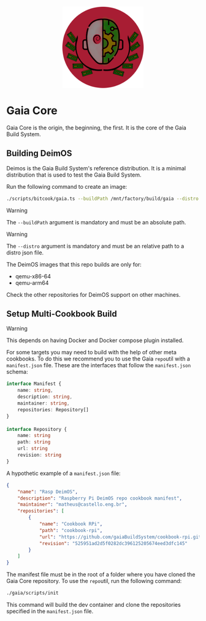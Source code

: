 <p align="center">
    <img
        src="https://github.com/gaiaBuildSystem/.github/raw/main/profile/GaiaBuildSystemLogoDebCircle.png"
        height="212"
    />
</p>

# Gaia Core

Gaia Core is the origin, the beginning, the first. It is the core of the Gaia Build System.

## Building DeimOS

Deimos is the Gaia Build System's reference distribution. It is a minimal distribution that is used to test the Gaia Build System.

Run the following command to create an image:

```bash
./scripts/bitcook/gaia.ts --buildPath /mnt/factory/build/gaia --distro distro-ref-amd64.json
```

> [!WARNING]
The `--buildPath` argument is mandatory and must be an absolute path.

> [!WARNING]
The `--distro` argument is mandatory and must be an relative path to a distro json file.

The DeimOS images that this repo builds are only for:

- qemu-x86-64
- qemu-arm64

Check the other repositories for DeimOS support on other machines.

## Setup Multi-Cookbook Build

> [!WARNING]
This depends on having Docker and Docker compose plugin installed.

For some targets you may need to build with the help of other meta cookbooks. To do this we recommend you to use the Gaia `repo`util with a `manifest.json` file. These are the interfaces that follow the `manifest.json` schema:

```typescript
interface Manifest {
    name: string,
    description: string,
    maintainer: string,
    repositories: Repository[]
}

interface Repository {
    name: string
    path: string
    url: string
    revision: string
}
```

A hypothetic example of a `manifest.json` file:

```json
{
    "name": "Rasp DeimOS",
    "description": "Raspberry Pi DeimOS repo cookbook manifest",
    "maintainer": "matheus@castello.eng.br",
    "repositories": [
        {
            "name": "Cookbook RPi",
            "path": "cookbook-rpi",
            "url": "https://github.com/gaiaBuildSystem/cookbook-rpi.git",
            "revision": "525951ad2d5f0282dc396125205674eed3dfc145"
        }
    ]
}
```

The manifest file must be in the root of a folder where you have cloned the Gaia Core repository. To use the `repo`util, run the following command:

```bash
./gaia/scripts/init
```

This command will build the dev container and clone the repositories specified in the `manifest.json` file.
